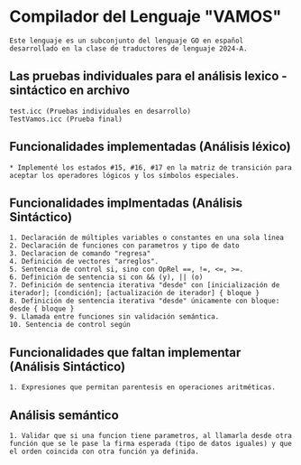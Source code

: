 # Compilador del Lenguaje "VAMOS"

    Este lenguaje es un subconjunto del lenguaje GO en español desarrollado en la clase de traductores de lenguaje 2024-A.

## Las pruebas individuales para el análisis lexico - sintáctico en archivo

    test.icc (Pruebas individuales en desarrollo)
    TestVamos.icc (Prueba final)

## Funcionalidades implementadas (Análisis léxico)

    * Implementé los estados #15, #16, #17 en la matriz de transición para aceptar los operadores lógicos y los símbolos especiales.

## Funcionalidades implmentadas (Análisis Sintáctico)

    1. Declaración de múltiples variables o constantes en una sola línea
    2. Declaración de funciones con parametros y tipo de dato
    3. Declaracion de comando "regresa"
    4. Definición de vectores "arreglos".
    5. Sentencia de control si, sino con OpRel ==, !=, <=, >=. 
    6. Definición de sentencia si con && (y), || (o)
    7. Definición de sentencia iterativa "desde" con [inicialización de iterador]; [condición]; [actualización de iterador] { bloque }   
    8. Definición de sentencia iterativa "desde" únicamente con bloque: desde { bloque }
    9. Llamada entre funciones sin validación semántica.
    10. Sentencia de control según 

## Funcionalidades que faltan implementar (Análisis Sintáctico)

    1. Expresiones que permitan parentesis en operaciones aritméticas.
    
## Análisis semántico

    1. Validar que si una funcion tiene parametros, al llamarla desde otra función que se le pase la firma esperada (tipo de datos iguales) y que el orden coincida con otra función ya definida. 
